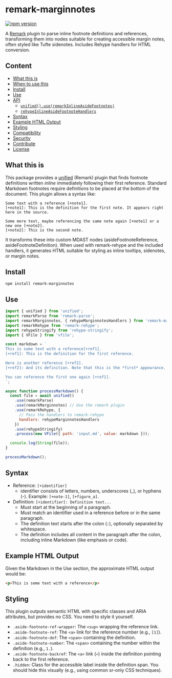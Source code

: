 # remark-marginnotes

[![npm version](https://img.shields.io/npm/v/remark-marginnotes.svg)](https://www.npmjs.com/package/remark-marginnotes)
<!-- Add other badges like build status, license later -->

A [Remark](https://github.com/remarkjs/remark) plugin to parse inline footnote definitions and references, transforming them into nodes suitable for creating accessible margin notes, often styled like Tufte sidenotes. Includes Rehype handlers for HTML conversion.

## Content

*   [What this is](#what-this-is)
*   [When to use this](#when-to-use-this)
*   [Install](#install)
*   [Use](#use)
*   [API](#api)
    *   [`unified().use(remarkInlineAsideFootnotes)`](#unifieduseremarkinlineasidefootnotes)
    *   [`rehypeInlineAsideFootnoteHandlers`](#rehypeinlineasidefootnotehandlers)
*   [Syntax](#syntax)
*   [Example HTML Output](#example-html-output)
*   [Styling](#styling)
*   [Compatibility](#compatibility)
*   [Security](#security)
*   [Contribute](#contribute)
*   [License](#license)

## What this is

This package provides a [unified](https://github.com/unifiedjs/unified) (Remark) plugin that finds footnote definitions written *inline* immediately following their first reference. Standard Markdown footnotes require definitions to be placed at the bottom of the document. This plugin allows a syntax like:

```
Some text with a reference [+note1].
[+note1]: This is the definition for the first note. It appears right here in the source.

Some more text, maybe referencing the same note again [+note1] or a new one [+note2].
[+note2]: This is the second note.
```

It transforms these into custom MDAST nodes (asideFootnoteReference, asideFootnoteDefinition). When used with remark-rehype and the included handlers, it generates HTML suitable for styling as inline tooltips, sidenotes, or margin notes.

## Install

`npm install remark-marginnotes`

## Use

```js
import { unified } from 'unified';
import remarkParse from 'remark-parse';
import remarkMarginnotes, { rehypeMarginnotesHandlers } from 'remark-marginnotes';
import remarkRehype from 'remark-rehype';
import rehypeStringify from 'rehype-stringify';
import { VFile } from 'vfile';

const markdown = `
This is some text with a reference[+ref1].
[+ref1]: This is the definition for the first reference.

Here is another reference [+ref2].
[+ref2]: And its definition. Note that this is the *first* appearance.

You can reference the first one again [+ref1].
`;

async function processMarkdown() {
  const file = await unified()
    .use(remarkParse)
    .use(remarkMarginnotes) // Use the remark plugin
    .use(remarkRehype, {
      // Pass the handlers to remark-rehype
      handlers: rehypeMarginnotesHandlers
    })
    .use(rehypeStringify)
    .process(new VFile({ path: 'input.md', value: markdown }));

  console.log(String(file));
}

processMarkdown();
```

## Syntax

- Reference: `[+identifier]`
  - identifier consists of letters, numbers, underscores (_), or hyphens (-). Example: `[+note-1]`, `[+figure_a]`.
- Definition: `[+identifier]: Definition text...`
  - Must start at the beginning of a paragraph.
  - Must match an identifier used in a reference before or in the same paragraph.
  - The definition text starts after the colon (`:`), optionally separated by whitespace.
  - The definition includes all content in the paragraph after the colon, including inline Markdown (like emphasis or code).

## Example HTML Output

Given the Markdown in the Use section, the approximate HTML output would be:

```html
<p>This is some text with a reference</p>
```

## Styling

This plugin outputs semantic HTML with specific classes and ARIA attributes, but provides no CSS. You need to style it yourself.

- `.aside-footnote-ref-wrapper`: The `<sup>` wrapping the reference link.
- `.aside-footnote-ref`: The `<a>` link for the reference number (e.g., `[1]`).
- `.aside-footnote-def`: The `<span>` containing the definition.
- `.aside-footnote-number`: The `<span>` containing the number within the definition (e.g., `1.`).
- `.aside-footnote-backref`: The `<a>` link (`↩`) inside the definition pointing back to the first reference.
- `.hidden`: Class for the accessible label inside the definition span. You should hide this visually (e.g., using common sr-only CSS techniques).